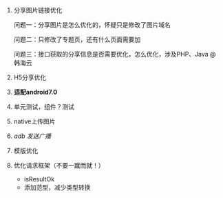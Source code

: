 1. 分享图片链接优化

	问题一：分享图片是怎么优化的，怀疑只是修改了图片域名

	问题二：只修改了专题页，还有什么页面需要加
	
	问题三：接口获取的分享信息是否需要优化，怎么优化，涉及PHP、Java @韩海云
	
1. H5分享优化

1. **适配android7.0**

1. 单元测试，组件？测试

1. native上传图片 
1. *adb 发送广播*

1. 模版优化

1. 优化请求框架（不要一蹴而就！）
	* isResultOk
	* 添加范型，减少类型转换